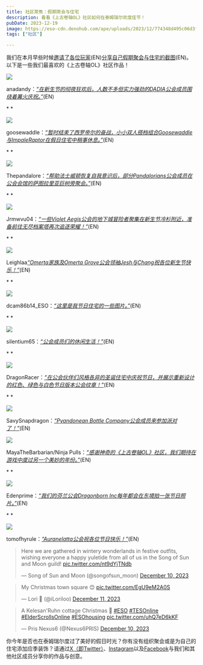 ```yaml
---
title: 社区聚焦：假期聚会与住宅
description: 看看《上古卷轴OL》社区如何在泰姆瑞尔欢度佳节！
pubDate: 2023-12-19
image: https://eso-cdn.denohub.com/ape/uploads/2023/12/774348d495c06d3faa0a1f57af6727bf.jpg
tags: ["社区"]

---
```


我们在本月早些时候[邀请了各位玩家](https://forums.elderscrollsonline.com/en/discussion/648287/requesting-friends-and-guild-holiday-photos)(EN)[分享自己假期聚会与住宅的截图](https://x.com/tesonline/status/1733486664914272511?s=46&t=oAfdKmMjn2tTFjWXQPBTXA)(EN)。以下是一些我们最喜欢的《上古卷轴OL》社区作品！

![](https://eso-cdn.denohub.com/ape/uploads/2023/12/b142ce80cc83bcf3d07ea74f2fdc5f6d.jpg)

anadandy：[_“在新生节的彻夜狂欢后，人数不多但实力强劲的DADIA公会成员围绕着篝火庆祝。”_](https://forums.elderscrollsonline.com/en/discussion/comment/8005909/#Comment_8005909)(EN)

* *

![](https://eso-cdn.denohub.com/ape/uploads/2023/12/280704d4c462e0524c63254a24e040f5.jpg)

goosewaddle：[_“暂时结束了西罗帝尔的奋战，小小双人搭档组合Goosewaddle与ImpaleRaptor在假日住宅中稍事休息。”_](https://forums.elderscrollsonline.com/en/discussion/comment/8007292/#Comment_8007292)(EN)

* *

![](https://eso-cdn.denohub.com/ape/uploads/2023/12/8fe0c1486cef894370b6b806045cbbac.jpg)

Thepandalore：[_“帮助法士威顿恢复自我意识后，部分Pandalorians公会成员在公会会馆的萨图拉里亚巨树旁聚会。”_](https://forums.elderscrollsonline.com/en/discussion/comment/8007700/#Comment_8007700)(EN)

* *

![](https://eso-cdn.denohub.com/ape/uploads/2023/12/82286005fbfe9213fe656a9a69761878.jpg)

Jrmwvu04：[_“一些Violet Aegis公会的地下城冒险者聚集在新生节冷杉附近，准备前往无尽档案塔再次追逐荣耀！”_](https://forums.elderscrollsonline.com/en/discussion/comment/8007722/#Comment_8007722)(EN)

* *

![](https://eso-cdn.denohub.com/ape/uploads/2023/12/b8f79bc3c0bd4a988e6e93175f74789b.jpg)

Leighlaa[_“Omerta家族及Omerta Grove公会领袖Jesh与Chang祝各位新生节快乐！”_](https://forums.elderscrollsonline.com/en/discussion/comment/8007936/#Comment_8007936)(EN)

* *

![](https://eso-cdn.denohub.com/ape/uploads/2023/12/a27c0551e3cbc02bacfd2ea7378b4f60.jpg)

dcam86b14\_ESO：[_“这里是我节日住宅的一些图片。”_](https://forums.elderscrollsonline.com/en/discussion/comment/8008237/#Comment_8008237)(EN)

* *

![](https://eso-cdn.denohub.com/ape/uploads/2023/12/9cdee0be454b38c18322525204747561.jpg)

silentium65：[_“公会成员们的休闲生活！”_](https://forums.elderscrollsonline.com/en/discussion/comment/8008431/#Comment_8008431)(EN)

* *

![](https://eso-cdn.denohub.com/ape/uploads/2023/12/3895a9fe16c1b35588ba4779ff421fe6.jpg)

DragonRacer：[_“在公会伙伴们风格各异的圣诞住宅中庆祝节日，并展示重新设计的红色、绿色与白色节日版本公会纹章！”_](https://forums.elderscrollsonline.com/en/discussion/comment/8008548/#Comment_8008548)(EN)

* *

![](https://eso-cdn.denohub.com/ape/uploads/2023/12/b891df711e8f6e6b95024d379c24d80a.jpg)

SavySnapdragon：[_“Pyandonean Bottle Company公会成员来参加派对了！”_](https://forums.elderscrollsonline.com/en/discussion/comment/8008566/#Comment_8008566)(EN)

![](https://eso-cdn.denohub.com/ape/uploads/2023/12/cffd221a52d3c80600eb74f6f6ff78de.jpg)

MayaTheBarbarian/Ninja
Pulls：[_“感谢神奇的《上古卷轴OL》社区，我们期待在游戏中度过另一个美妙的年份。”_](https://forums.elderscrollsonline.com/en/discussion/comment/8008861/#Comment_8008861)(EN)

* *

![](https://eso-cdn.denohub.com/ape/uploads/2023/12/1b2cd5ab578c492a651185de1737858d.jpg)

Edenprime：[_“我们的芬兰公会Dragonborn Inc每年都会在东境拍一张节日照片。”_](https://forums.elderscrollsonline.com/en/discussion/comment/8008895/#Comment_8008895)(EN)

* *

![](https://eso-cdn.denohub.com/ape/uploads/2023/12/f4d63876fd874d169af8fc87bbff18d7.jpg)

tomofhyrule：[_“Auranelatta公会祝各位节日快乐！”_](https://forums.elderscrollsonline.com/en/discussion/comment/8008930/#Comment_8008930)(EN)

> Here we are gathered in wintery wonderlands in festive outfits, wishing everyone a happy yuletide from all of us in
> the Song of Sun and Moon guild! [pic.twitter.com/nt9dYjTNdb](https://t.co/nt9dYjTNdb)
>
> — Song of Sun and Moon (@songofsun\_moon)
> [December 10, 2023](https://twitter.com/songofsun_moon/status/1733994717610705196?ref_src=twsrc%5Etfw)

> My Christmas town square 😊 [pic.twitter.com/EgU9eM2A0S](https://t.co/EgU9eM2A0S)
>
> — Lori 🌿 (@iLoriloo) [December 11, 2023](https://twitter.com/iLoriloo/status/1734361440193327525?ref_src=twsrc%5Etfw)

> A Kelesan'Ruhn cottage Christmas 🎄 [#ESO](https://twitter.com/hashtag/ESO?src=hash&ref_src=twsrc%5Etfw)
> [#TESOnline](https://twitter.com/hashtag/TESOnline?src=hash&ref_src=twsrc%5Etfw)
> [#ElderScrollsOnline](https://twitter.com/hashtag/ElderScrollsOnline?src=hash&ref_src=twsrc%5Etfw)
> [#ESOhousing](https://twitter.com/hashtag/ESOhousing?src=hash&ref_src=twsrc%5Etfw)
> [pic.twitter.com/uhQ7eD6kKF](https://t.co/uhQ7eD6kKF)
>
> — Pris Nexus6 (@Nexus6PRIS)
> [December 10, 2023](https://twitter.com/Nexus6PRIS/status/1733967151227162899?ref_src=twsrc%5Etfw)

你今年是否也在泰姆瑞尔度过了美好的假日时光？你有没有组织聚会或是为自己的住宅添加应季装饰？请通过[X（即Twitter）](https://twitter.com/TESOnline)、[Instagram](https://www.instagram.com/elderscrollsonline/)以及[Facebook](https://www.facebook.com/elderscrollsonline)与我们和其他社区成员分享你的作品与创意。 
